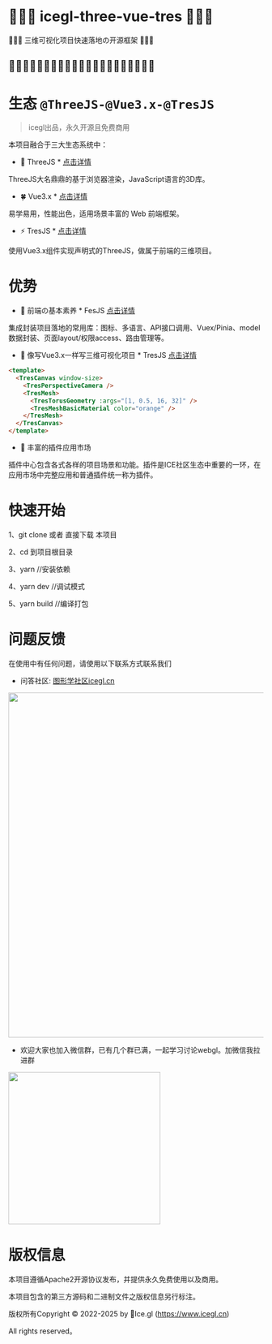 <!--
 * @Description: 
 * @Version: 1.668
 * @Autor: 地虎降天龙
 * @Date: 2023-10-16 10:53:09
 * @LastEditors: 地虎降天龙
 * @LastEditTime: 2023-10-31 11:34:08
-->
# __🧊🧊🧊 icegl-three-vue-tres 🧊🧊🧊__
🎉🎉🎊 三维可视化项目快速落地の开源框架 🎊🎉🎉
## __🧊🧊🧊🧊🧊🧊🧊🧊🧊🧊🧊🧊🧊🧊🧊🧊🧊🧊🧊🧊🧊__
# 生态 `@ThreeJS-@Vue3.x-@TresJS`
> icegl出品，永久开源且免费商用

本项目融合于三大生态系统中：
- 🎲 ThreeJS * [点击详情](https://threejs.org)

ThreeJS大名鼎鼎的基于浏览器渲染，JavaScript语言的3D库。

- 🍀 Vue3.x * [点击详情](https://cn.vuejs.org)

易学易用，性能出色，适用场景丰富的 Web 前端框架。

- ⚡ TresJS * [点击详情](https://tresjs.org)

使用Vue3.x组件实现声明式的ThreeJS，做属于前端的三维项目。

# 优势
- 🌈 前端の基本素养 * FesJS [点击详情](https://fesjs.mumblefe.cn)

集成封装项目落地的常用库：图标、多语言、API接口调用、Vuex/Pinia、model数据封装、页面layout/权限access、路由管理等。

- 🌠 像写Vue3.x一样写三维可视化项目 * TresJS [点击详情](https://tresjs.org/guide)

```html
<template>
  <TresCanvas window-size>
    <TresPerspectiveCamera />
    <TresMesh>
      <TresTorusGeometry :args="[1, 0.5, 16, 32]" />
      <TresMeshBasicMaterial color="orange" />
    </TresMesh>
  </TresCanvas>
</template>
```
- 🧩 丰富的插件应用市场

插件中心包含各式各样的项目场景和功能。插件是ICE社区生态中重要的一环，在应用市场中完整应用和普通插件统一称为插件。

# 快速开始
1、git clone 或者 直接下载 本项目

2、cd 到项目根目录

3、yarn	//安装依赖

4、yarn dev	//调试模式

5、yarn build	//编译打包

# 问题反馈
在使用中有任何问题，请使用以下联系方式联系我们

- 问答社区: [图形学社区icegl.cn](https://www.icegl.cn/ask)
<p align = "left">   
<img src="https://icegl-1314935952.cos.ap-beijing.myqcloud.com/uploads/20230421/QQ20230421-121209.png" width="680" />
</p>

- 欢迎大家也加入微信群，已有几个群已满，一起学习讨论webgl。加微信我拉进群
<p align = "left">    
<img src="https://icegl-1314935952.cos.ap-beijing.myqcloud.com/uploads/20230731/17d59bab46815cce1f4f1e09dcbb6ccc.png" width="300" />
</p>

# 版权信息

本项目遵循Apache2开源协议发布，并提供永久免费使用以及商用。

本项目包含的第三方源码和二进制文件之版权信息另行标注。

版权所有Copyright © 2022-2025 by 🧊Ice.gl (https://www.icegl.cn)

All rights reserved。